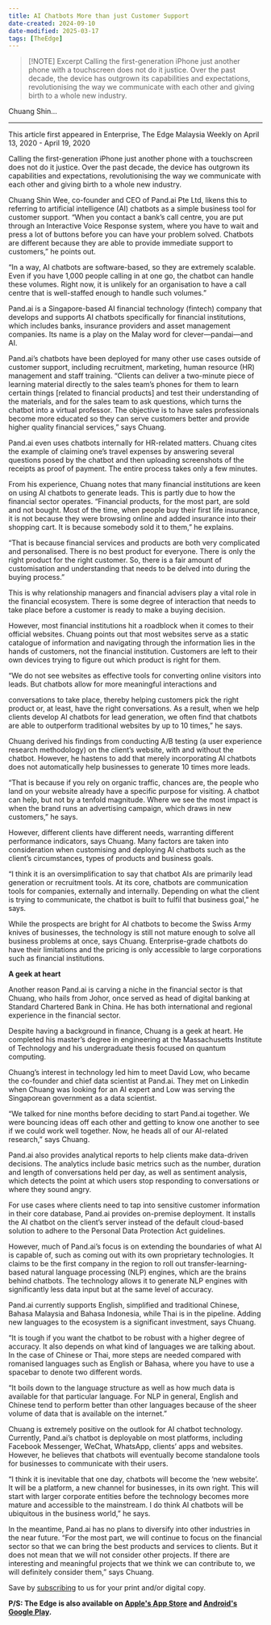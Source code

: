 ```yaml
---
title: AI Chatbots More than just Customer Support
date-created: 2024-09-10
date-modified: 2025-03-17
tags: [TheEdge]
---
```


> [!NOTE] Excerpt
> Calling the first-generation iPhone just another phone with a touchscreen does not do it justice. Over the past decade, the device has outgrown its capabilities and expectations, revolutionising the way we communicate with each other and giving birth to a whole new industry.

Chuang Shin…

---

This article first appeared in Enterprise, The Edge Malaysia Weekly on April 13, 2020 - April 19, 2020

Calling the first-generation iPhone just another phone with a touchscreen does not do it justice. Over the past decade, the device has outgrown its capabilities and expectations, revolutionising the way we communicate with each other and giving birth to a whole new industry.

Chuang Shin Wee, co-founder and CEO of Pand.ai Pte Ltd, likens this to referring to artificial intelligence (AI) chatbots as a simple business tool for customer support. “When you contact a bank’s call centre, you are put through an Interactive Voice Response system, where you have to wait and press a lot of buttons before you can have your problem solved. Chatbots are different because they are able to provide immediate support to customers,” he points out.

“In a way, AI chatbots are software-based, so they are extremely scalable. Even if you have 1,000 people calling in at one go, the chatbot can handle these volumes. Right now, it is unlikely for an organisation to have a call centre that is well-staffed enough to handle such volumes.”

Pand.ai is a Singapore-based AI financial technology (fintech) company that develops and supports AI chatbots specifically for financial institutions, which includes banks, insurance providers and asset management companies. Its name is a play on the Malay word for clever—pandai—and AI.

Pand.ai’s chatbots have been deployed for many other use cases outside of customer support, including recruitment, marketing, human resource (HR) management and staff training. “Clients can deliver a two-minute piece of learning material directly to the sales team’s phones for them to learn certain things \[related to financial products\] and test their understanding of the materials, and for the sales team to ask questions, which turns the chatbot into a virtual professor. The objective is to have sales professionals become more educated so they can serve customers better and provide higher quality financial services,” says Chuang.

Pand.ai even uses chatbots internally for HR-related matters. Chuang cites the example of claiming one’s travel expenses by answering several questions posed by the chatbot and then uploading screenshots of the receipts as proof of payment. The entire process takes only a few minutes.

From his experience, Chuang notes that many financial institutions are keen on using AI chatbots to generate leads. This is partly due to how the financial sector operates. “Financial products, for the most part, are sold and not bought. Most of the time, when people buy their first life insurance, it is not because they were browsing online and added insurance into their shopping cart. It is because somebody sold it to them,” he explains.

“That is because financial services and products are both very complicated and personalised. There is no best product for everyone. There is only the right product for the right customer. So, there is a fair amount of customisation and understanding that needs to be delved into during the buying process.”

This is why relationship managers and financial advisers play a vital role in the financial ecosystem. There is some degree of interaction that needs to take place before a customer is ready to make a buying decision.

However, most financial institutions hit a roadblock when it comes to their official websites. Chuang points out that most websites serve as a static catalogue of information and navigating through the information lies in the hands of customers, not the financial institution. Customers are left to their own devices trying to figure out which product is right for them.

“We do not see websites as effective tools for converting online visitors into leads. But chatbots allow for more meaningful interactions and

conversations to take place, thereby helping customers pick the right product or, at least, have the right conversations. As a result, when we help clients develop AI chatbots for lead generation, we often find that chatbots are able to outperform traditional websites by up to 10 times,” he says.

Chuang derived his findings from conducting A/B testing (a user experience research methodology) on the client’s website, with and without the chatbot. However, he hastens to add that merely incorporating AI chatbots does not automatically help businesses to generate 10 times more leads.

“That is because if you rely on organic traffic, chances are, the people who land on your website already have a specific purpose for visiting. A chatbot can help, but not by a tenfold magnitude. Where we see the most impact is when the brand runs an advertising campaign, which draws in new customers,” he says.

However, different clients have different needs, warranting different performance indicators, says Chuang. Many factors are taken into consideration when customising and deploying AI chatbots such as the client’s circumstances, types of products and business goals.

“I think it is an oversimplification to say that chatbot AIs are primarily lead generation or recruitment tools. At its core, chatbots are communication tools for companies, externally and internally. Depending on what the client is trying to communicate, the chatbot is built to fulfil that business goal,” he says.

While the prospects are bright for AI chatbots to become the Swiss Army knives of businesses, the technology is still not mature enough to solve all business problems at once, says Chuang. Enterprise-grade chatbots do have their limitations and the pricing is only accessible to large corporations such as financial institutions.

**A geek at heart**

Another reason Pand.ai is carving a niche in the financial sector is that Chuang, who hails from Johor, once served as head of digital banking at Standard Chartered Bank in China. He has both international and regional experience in the financial sector.

Despite having a background in finance, Chuang is a geek at heart. He completed his master’s degree in engineering at the Massachusetts Institute of Technology and his undergraduate thesis focused on quantum computing.

Chuang’s interest in technology led him to meet David Low, who became the co-founder and chief data scientist at Pand.ai. They met on Linkedin when Chuang was looking for an AI expert and Low was serving the Singaporean government as a data scientist.

“We talked for nine months before deciding to start Pand.ai together. We were bouncing ideas off each other and getting to know one another to see if we could work well together. Now, he heads all of our AI-related research,” says Chuang.

Pand.ai also provides analytical reports to help clients make data-driven decisions. The analytics include basic metrics such as the number, duration and length of conversations held per day, as well as sentiment analysis, which detects the point at which users stop responding to conversations or where they sound angry.

For use cases where clients need to tap into sensitive customer information in their core database, Pand.ai provides on-premise deployment. It installs the AI chatbot on the client’s server instead of the default cloud-based solution to adhere to the Personal Data Protection Act guidelines.

However, much of Pand.ai’s focus is on extending the boundaries of what AI is capable of, such as coming out with its own proprietary technologies. It claims to be the first company in the region to roll out transfer-learning-based natural language processing (NLP) engines, which are the brains behind chatbots. The technology allows it to generate NLP engines with significantly less data input but at the same level of accuracy.

Pand.ai currently supports English, simplified and traditional Chinese, Bahasa Malaysia and Bahasa Indonesia, while Thai is in the pipeline. Adding new languages to the ecosystem is a significant investment, says Chuang.

“It is tough if you want the chatbot to be robust with a higher degree of accuracy. It also depends on what kind of languages we are talking about. In the case of Chinese or Thai, more steps are needed compared with romanised languages such as English or Bahasa, where you have to use a spacebar to denote two different words.

“It boils down to the language structure as well as how much data is available for that particular language. For NLP in general, English and Chinese tend to perform better than other languages because of the sheer volume of data that is available on the internet.”

Chuang is extremely positive on the outlook for AI chatbot technology. Currently, Pand.ai’s chatbot is deployable on most platforms, including Facebook Messenger, WeChat, WhatsApp, clients’ apps and websites. However, he believes that chatbots will eventually become standalone tools for businesses to communicate with their users.

“I think it is inevitable that one day, chatbots will become the ‘new website’. It will be a platform, a new channel for businesses, in its own right. This will start with larger corporate entities before the technology becomes more mature and accessible to the mainstream. I do think AI chatbots will be ubiquitous in the business world,” he says.

In the meantime, Pand.ai has no plans to diversify into other industries in the near future. “For the most part, we will continue to focus on the financial sector so that we can bring the best products and services to clients. But it does not mean that we will not consider other projects. If there are interesting and meaningful projects that we think we can contribute to, we will definitely consider them,” says Chuang.

Save by [subscribing](https://subscribe.theedgemalaysia.com/) to us for your print and/or digital copy.

**P/S: The Edge is also available on [Apple's App Store](https://itunes.apple.com/us/app/the-edge-markets/id990567068?ls=1&mt=8) and [Android's Google Play](https://play.google.com/store/apps/details?id=com.bizedge.theedgemarkets.malaysia).**
